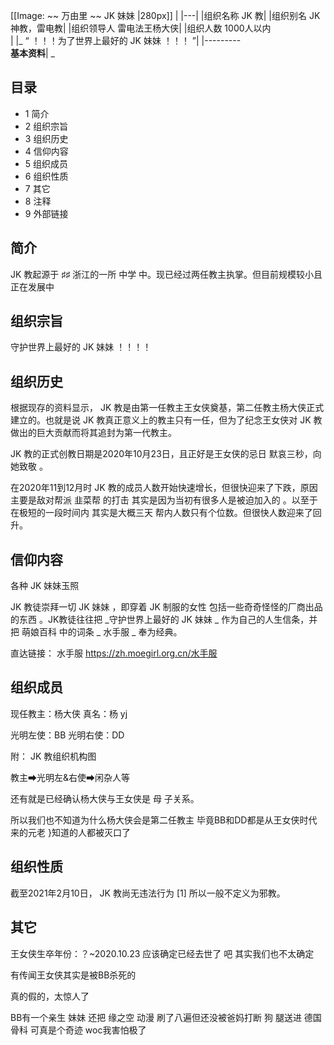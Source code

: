 [[Image: ~~ 万由里  ~~ JK  妹妹  |280px]]  |
|---|
|组织名称    JK  教|
|组织别名    JK  神教，雷电教|
|组织领导人    雷电法王杨大侠|
|组织人数    1000人以内<br>  |
|_ “    ！！！为了世界上最好的  JK  妹妹  ！！！    ”|
|---------  <br>**基本资料**|
_

##  目录

  * 1  简介 
  * 2  组织宗旨 
  * 3  组织历史 
  * 4  信仰内容 
  * 5  组织成员 
  * 6  组织性质 
  * 7  其它 
  * 8  注释 
  * 9  外部链接 

##  简介

JK  教起源于  ♯♯  浙江的一所  中学  中。现已经过两任教主执掌。但目前规模较小且正在发展中

##  组织宗旨

守护世界上最好的  JK  妹妹  ！！！！

##  组织历史

根据现存的资料显示，  JK  教是由第一任教主王女侠奠基，第二任教主杨大侠正式建立的。也就是说  JK  教真正意义上的教主只有一任，但为了纪念王女侠对
JK  教做出的巨大贡献而将其追封为第一代教主。

JK  教的正式创教日期是2020年10月23日，且正好是王女侠的忌日  默哀三秒，向她致敬  。

在2020年11到12月时  JK  教的成员人数开始快速增长，但很快迎来了下跌，原因主要是敌对帮派  韭菜帮  的打击
其实是因为当初有很多人是被迫加入的  。以至于在极短的一段时间内  其实是大概三天  帮内人数只有个位数。但很快人数迎来了回升。

##  信仰内容

各种  JK  妹妹玉照

JK  教徒崇拜一切  JK  妹妹  ，即穿着  JK  制服的女性  包括一些奇奇怪怪的厂商出品的东西  。JK教徒往往把 _守护世界上最好的 JK
妹妹  _ 作为自己的人生信条，并把  萌娘百科  中的词条 _ 水手服  _ 奉为经典。

直达链接：  水手服  https://zh.moegirl.org.cn/水手服

##  组织成员

现任教主：杨大侠 真名：杨  yj

光明左使：BB 光明右使：DD

附：  JK  教组织机构图

教主➡光明左&右使➡闲杂人等

还有就是已经确认杨大侠与王女侠是  母  子关系。

所以我们也不知道为什么杨大侠会是第二任教主  毕竟BB和DD都是从王女侠时代来的元老  }知道的人都被灭口了

##  组织性质

截至2021年2月10日，  JK  教尚无违法行为  [1]  所以一般不定义为邪教。

##  其它

王女侠生卒年份：？~2020.10.23  应该确定已经去世了  吧  其实我们也不太确定

有传闻王女侠其实是被BB杀死的

真的假的，太惊人了

BB有一个亲生  妹妹  还把  缘之空  动漫  刷了八遍但还没被爸妈打断  狗  腿送进  德国骨科  可真是个奇迹  woc我害怕极了